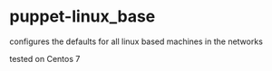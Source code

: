 puppet-linux_base
=================

configures the defaults for all linux based machines in the networks

tested on Centos 7
